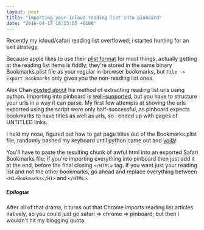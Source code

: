 ```yaml
---
layout: post
title: "importing your icloud reading list into pinboard"
date: "2016-04-17 16:13:55 +0100"
---
```

Recently my icloud/safari reading list overflowed; i started hunting for an exit strategy.

Because apple likes to use their [plist format](https://en.wikipedia.org/wiki/Property_list) for most things, actually getting at the reading list items is fiddly; they're stored in the same binary Bookmarks.plist file as your regular in-browser bookmarks, but `File -> Export Bookmarks` only gives you the non-reading list ones.

Alex Chan [posted about](http://alexwlchan.net/2015/11/export-urls-from-safari-reading-list/) his method of extracting reading list urls using python. Importing into pinboard is [well-supported](https://pinboard.in/howto/#import), but you have to structure your urls in a way it can parse. My first few attempts at shoving the urls exported using the script were only half-successful, as pinboard expects bookmarks to have titles as well as urls, so i ended up with pages of UNTITLED links.

I held my nose, figured out how to get page titles out of the Bookmarks.plist file, randomly bashed my keyboard until python came out and [voilà](https://gist.github.com/ibroadfo/97200c641b4dada6185a8b20d5647a8f)!

You'll have to paste the resulting chunk of awful html into an exported Safari Bookmarks file; if you're importing everything into pinboard then just add it at the end, before the final closing `</HTML>` tag. If you want just your reading list and not the other bookmarks, go ahead and replace everything between `<H1>Bookmarks</H1>` and `</HTML>`.

##### Epilogue

After all of that drama, it turns out that Chrome imports reading list articles natively, so you could just go safari => chrome => pinboard; but then i wouldn't hit my blogging quota.
